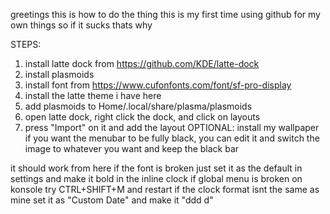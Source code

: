 greetings
this is how to do the thing
this is my first time using github for my own things
so if it sucks
thats why

STEPS:
1. install latte dock from https://github.com/KDE/latte-dock
2. install plasmoids
3. install font from https://www.cufonfonts.com/font/sf-pro-display
4. install the latte theme i have here
5. add plasmoids to Home/.local/share/plasma/plasmoids
6. open latte dock, right click the dock, and click on layouts
7. press "Import" on it and add the layout
OPTIONAL: install my wallpaper if you want the menubar to be fully black, you can edit it and switch the image to whatever you want and keep the black bar

it should work from here
if the font is broken just set it as the default in settings and make it bold in the inline clock
if global menu is broken on konsole try CTRL+SHIFT+M and restart
if the clock format isnt the same as mine set it as "Custom Date" and make it "ddd d"
